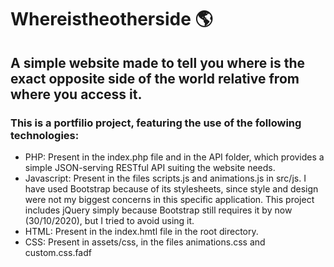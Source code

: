 # Whereistheotherside 🌎

## A simple website made to tell you where is the exact opposite side of the world relative from where you access it.

### This is a portfilio project, featuring the use of the following technologies:
- PHP: Present in the index.php file and in the API folder, which provides a simple JSON-serving RESTful API suiting the website needs.
- Javascript: Present in the files scripts.js and animations.js in src/js. I have used Bootstrap because of its stylesheets, since style and design were not my biggest concerns in this specific application. This project includes jQuery simply because Bootstrap still requires it by now (30/10/2020), but I tried to avoid using it.
- HTML: Present in the index.hmtl file in the root directory.
- CSS: Present in assets/css, in the files animations.css and custom.css.fadf

